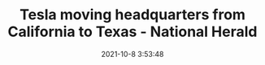 ---
"title": "Tesla moving headquarters from California to Texas - National Herald"
"date": "2021-10-8 3:53:48"
"feed_name": "GOOGLENEWSINDUSTRIAL"
"feed_website": "https://news.google.com/search?q=industrial%2Bincident&hl=en-US&gl=US&ceid=US:en"
"feed_rss": "https://news.google.com/rss/search?q=industrial%2Bincident&hl=en-US&gl=US&ceid=US:en"
"link": "https://www.nationalheraldindia.com/international/tesla-moving-headquarters-from-california-to-texas"
"source": "{'href': 'https://www.nationalheraldindia.com', 'title': 'National Herald'}"
"file": "_posts/2021-1-1-6395ecbd476a734d517f28fcc057117d73924b16.md"
"accident": "1"
"drilling": "0"
"dead": "0"
"injured": "0"
"arrested": "0"
"place": "unknown place"
"where": "unknown site"
"causes": "unknown"
"place_uri": "unknown place"
---